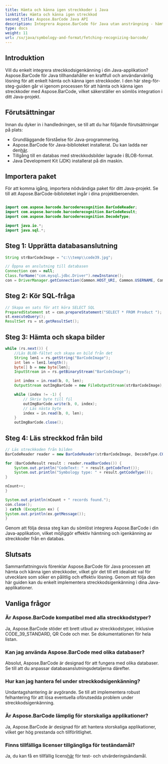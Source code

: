 ```yaml
---
title: Hämta och känna igen streckkoder i Java
linktitle: Hämta och känna igen streckkod
second_title: Aspose.BarCode Java API
description: Integrera Aspose.BarCode för Java utan ansträngning - hämta och känna igen streckkoder från en databas. Ladda ner nu för en sömlös streckkodsintegrationsupplevelse.
type: docs
weight: 11
url: /sv/java/symbology-and-format/fetching-recognizing-barcode/
---
```


## Introduktion

Vill du enkelt integrera streckkodsigenkänning i din Java-applikation? Aspose.BarCode för Java tillhandahåller en kraftfull och användarvänlig lösning för att enkelt hämta och känna igen streckkoder. I den här steg-för-steg-guiden går vi igenom processen för att hämta och känna igen streckkoder med Aspose.BarCode, vilket säkerställer en sömlös integration i ditt Java-projekt.

## Förutsättningar

Innan du dyker in i handledningen, se till att du har följande förutsättningar på plats:

- Grundläggande förståelse för Java-programmering.
-  Aspose.BarCode för Java-biblioteket installerat. Du kan ladda ner den[här](https://releases.aspose.com/barcode/java/).
- Tillgång till en databas med streckkodsbilder lagrade i BLOB-format.
- Java Development Kit (JDK) installerat på din maskin.

## Importera paket

För att komma igång, importera nödvändiga paket för ditt Java-projekt. Se till att Aspose.BarCode-biblioteket ingår i dina projektberoenden.

```java

import com.aspose.barcode.barcoderecognition.BarCodeReader;
import com.aspose.barcode.barcoderecognition.BarCodeResult;
import com.aspose.barcode.barcoderecognition.DecodeType;

import java.io.*;
import java.sql.*;
```

## Steg 1: Upprätta databasanslutning

```java
String strBarCodeImage = "c:\\temp\\code39.jpg";

// Öppna en anslutning till databasen
Connection con = null;
Class.forName("com.mysql.jdbc.Driver").newInstance();
con = DriverManager.getConnection(Common.HOST_URI, Common.USERNAME, Common.PASSWORD);
```

## Steg 2: Kör SQL-fråga

```java
// Skapa en sats för att köra SELECT SQL
PreparedStatement st = con.prepareStatement("SELECT * FROM Product ");
st.executeQuery();
ResultSet rs = st.getResultSet();
```

## Steg 3: Hämta och skapa bilder

```java
while (rs.next()) {
    //Läs BLOB-fältet och skapa en bild från det
    String len1 = rs.getString("BarCodeImage");
    int len = len1.length();
    byte[] b = new byte[len];
    InputStream in = rs.getBinaryStream("BarCodeImage");

    int index = in.read(b, 0, len);
    OutputStream outImgBarCode = new FileOutputStream(strBarCodeImage);

    while (index != -1) {
        // Skriv byte till fil
        outImgBarCode.write(b, 0, index);
        // Läs nästa byte
        index = in.read(b, 0, len);
    }
    outImgBarCode.close();
```

## Steg 4: Läs streckkod från bild

```java
// Läs streckkoden från bilden
BarCodeReader reader = new BarCodeReader(strBarCodeImage, DecodeType.CODE_39_STANDARD);

for (BarCodeResult result : reader.readBarCodes()) {
    System.out.println("CodeText: " + result.getCodeText());
    System.out.println("Symbology type: " + result.getCodeType());
}

nCount++;
}

System.out.println(nCount + " records found.");
con.close();
} catch (Exception ex) {
System.out.println(ex.getMessage());
}
```

Genom att följa dessa steg kan du sömlöst integrera Aspose.BarCode i din Java-applikation, vilket möjliggör effektiv hämtning och igenkänning av streckkoder från en databas.

## Slutsats

Sammanfattningsvis förenklar Aspose.BarCode för Java processen att hämta och känna igen streckkoder, vilket gör det till ett idealiskt val för utvecklare som söker en pålitlig och effektiv lösning. Genom att följa den här guiden kan du enkelt implementera streckkodsigenkänning i dina Java-applikationer.

## Vanliga frågor

### Är Aspose.BarCode kompatibel med alla streckkodstyper?
Ja, Aspose.BarCode stöder ett brett utbud av streckkodstyper, inklusive CODE_39_STANDARD, QR Code och mer. Se dokumentationen för hela listan.

### Kan jag använda Aspose.BarCode med olika databaser?
Absolut, Aspose.BarCode är designad för att fungera med olika databaser. Se till att du anpassar databasanslutningsdetaljerna därefter.

### Hur kan jag hantera fel under streckkodsigenkänning?
Undantagshantering är avgörande. Se till att implementera robust felhantering för att lösa eventuella oförutsedda problem under streckkodsigenkänning.

### Är Aspose.BarCode lämplig för storskaliga applikationer?
Ja, Aspose.BarCode är designad för att hantera storskaliga applikationer, vilket ger hög prestanda och tillförlitlighet.

### Finns tillfälliga licenser tillgängliga för teständamål?
 Ja, du kan få en tillfällig licens[här](https://purchase.aspose.com/temporary-license/) för test- och utvärderingsändamål.
